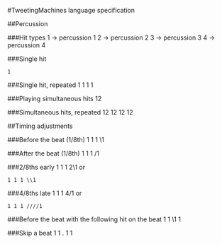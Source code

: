 #TweetingMachines language specification##Percussion###Hit types	1 → percussion 1	2 → percussion 2	3 → percussion 3	4 → percussion 4###Single hit	1###Single hit, repeated	1 1 1 1###Playing simultaneous hits	12###Simultaneous hits, repeated	12 12 12 12##Timing adjustments ###Before the beat (1/8th)	1 1 1 \1###After the beat (1/8th)	1 1 1 /1###2/8ths early	1 1 1 2\1or	1 1 1 \\1###4/8ths late	1 1 1 4/1or	1 1 1 ////1###Before the beat with the following hit on the beat	1 1 \1 1###Skip a beat	1 1 . 1 1